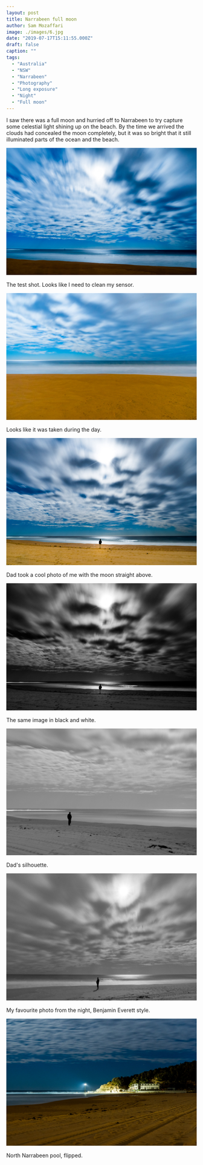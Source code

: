 ```yaml
---
layout: post
title: Narrabeen full moon
author: Sam Mozaffari
image: ./images/6.jpg
date: "2019-07-17T15:11:55.000Z"
draft: false
caption: ""
tags: 
  - "Australia"
  - "NSW"
  - "Narrabeen"
  - "Photography"
  - "Long exposure"
  - "Night"
  - "Full moon"
---
```


I saw there was a full moon and hurried off to Narrabeen to try capture some celestial light shining up on the beach. By the time we arrived the clouds had concealed the moon completely, but it was so bright that it still illuminated parts of the ocean and the beach.

![](./images/1.jpg)

The test shot. Looks like I need to clean my sensor.

![](./images/2.jpg)

Looks like it was taken during the day.

![](./images/3.jpg)

Dad took a cool photo of me with the moon straight above.

![](./images/4.jpg)

The same image in black and white.

![](./images/5.jpg)

Dad's silhouette.

![](./images/6.jpg)

My favourite photo from the night, Benjamin Everett style.

![](./images/7.jpg)

North Narrabeen pool, flipped.